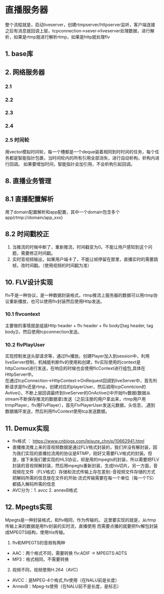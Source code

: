 <!--
 * @Author: heart1128 1020273485@qq.com
 * @Date: 2024-06-02 17:00:58
 * @LastEditors: heart1128 1020273485@qq.com
 * @LastEditTime: 2024-07-11 16:51:32
 * @FilePath: /tmms/README.md
 * @Description:  learn 
-->
# 直播服务器
整个流程就是，启动liveserver，创建rtmpserver/httpserver监听，客户端连接之后有消息就回调上层，tcpconnection->sever->liveserver处理数据，进行解析，如果是rtmp就进行解析rtmp，如果是http就处理flv

## 1. base库
## 2. 网络服务器
### 2.1 
### 2.2
### 2.3
### 2.4
### 2.5 时间轮
用vector模拟时间轮，每一个槽都是一个deque装着相同到时时间的任务，每个任务都是智能指针包裹，当时间轮内的所有引用全部消失，进行自动析构，析构内进行回调。
如果要增加时间，智能指针会加引用，不会析构引起回调。

## 8. 直播业务管理
## 8.1 直播配置解析
用了domain配置解析和app配置，其中一个domain包含多个app(rtmp://domain/app_xxx)
## 8.2 时间戳校正
1. 当推流的时候中断了，重新推流，时间戳变为0。不能让用户感知到这个问题，需要修正时间戳。
2. 实时音视频输出，如果用户端卡了，不能让帧停留在那里，直播实时的需要跳帧，改时间戳。（使用视频的时间戳为准）

## 10. FLV设计实现
flv不是一种协议，是一种数据封装格式，rtmp推流上服务器的数据可以用rtmp协议重新播放，也可以使用flv封装然后使用Http发送。
### 10.1 flvcontext
主要做的事情就是组装Http header + flv header + flv body([tag header, tag body])，然后使用tcpconnection发送。

### 10.2 flvPlayUser
实现控制发送头部请求等，通过flv播放。创建Player加入到session中，利用liveServer控制，机械能判断flv的使用和创建，flv实际使用的context是httpContext进行发送，在响应的时候也会使用flcContext进行组包,具体在HttpServer中。  
在通过tcpConnection->HttpContext->OnRequest回调到liveServer中，首先判断请求是flv还是rtmp，创建对应的playerUser，然后调用tcpConntcion的Avtive()，不断上层回调最终到liveServer的OnActive()中开始flv数据(数据从stream不断保存推流的数据拿)发送（之前注册的用户拿出来，rtmp用户用trmpPlayer，flv用FlvPlayer），首先FlvPlayerUser发送元数据，头信息，,遇到数据循环发送，然后利用flvContext使用tcp发送数据。

## 11. Demux实现
- flv格式 ： https://www.cnblogs.com/leisure_chn/p/10662941.html
- 直播推流推上来的音视频数据是通过FLV格式封装的，我们并没有解封装，因为我们实现的直播拉流用的协议是RTMP，刚好又需要FLV格式的封装。但是，接下来我们要实现的HLS协议，却是用的mpegts的封装，所以需要把FLV封装的音视频解封装，然后用mpegts重新封装，生成hls切片。另一方面，音视频在文件（FLV格式）存储和流式传输上存在差别:·音视频文件存储的方式把解码所需的信息放在文件的开始·流式传输需要在每一个单位（每一个TS）都插入解码所需的信息
- AVC分为：1. avcc 2. annexB格式

## 12. Mpegts实现
Mpegts是一种封装格式，和flv相同，作为传输的。
这里要实现的就是，从rtmp传输上来的数据是用flv封装的实时流，直播使用
而需要点播的就要把flv解包封装成MPEGTS结构，使用hls传输。
1. flv和MPEGTS的音频有两种
- AAC：两个格式不同，需要转换 flv:ADIF -> MPEGTS:ADTS
- MP3：格式相同，不需要转换
2. 视频不同，视频使用H.264（AVC）
- AVCC：是MPEG-4个格式,flv使用（在NALU前是长度）
- AnnexB：Mpeg-ts使用（在NALU前不是长度，是标志）